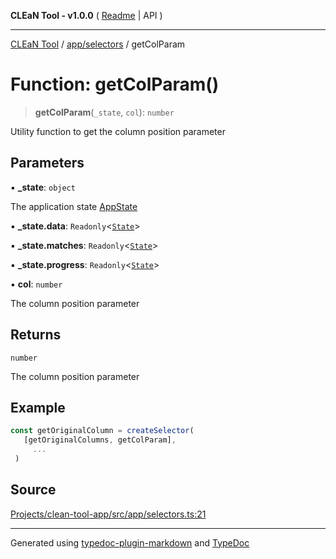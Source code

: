 **CLEaN Tool - v1.0.0** ( [Readme](../../../README.md) \| API )

***

[CLEaN Tool](../../../modules.md) / [app/selectors](../README.md) / getColParam

# Function: getColParam()

> **getColParam**(`_state`, `col`): `number`

Utility function to get the column position parameter

## Parameters

▪ **\_state**: `object`

The application state [AppState](../../store/type-aliases/AppState.md)

▪ **\_state.data**: `Readonly`\<[`State`](../../../reducers/data/interfaces/State.md)\>

▪ **\_state.matches**: `Readonly`\<[`State`](../../../selectors/progress/progress/private/interfaces/State.md)\>

▪ **\_state.progress**: `Readonly`\<[`State`](../../../selectors/progress/progress/private/interfaces/State.md)\>

▪ **col**: `number`

The column position parameter

## Returns

`number`

The column position parameter

## Example

```ts
const getOriginalColumn = createSelector(
   [getOriginalColumns, getColParam],
     ...
 )
```

## Source

[Projects/clean-tool-app/src/app/selectors.ts:21](https://github.com/yuckyh/clean-tool-app/)

***

Generated using [typedoc-plugin-markdown](https://www.npmjs.com/package/typedoc-plugin-markdown) and [TypeDoc](https://typedoc.org/)
